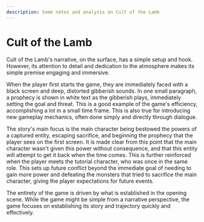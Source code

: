 ```yaml
---
description: Some notes and analysis on Cult of the Lamb
---
```


# Cult of the Lamb



Cult of the Lamb's narrative, on the surface, has a simple setup and hook. However, its attention to detail and dedication to the atmosphere makes its simple premise engaging and immersive.&#x20;

When the player first starts the game, they are immediately faced with a black screen and deep, distorted gibberish sounds. In one small paragraph, a prophecy is shown in white text as the gibberish plays, immediately setting the goal and threat. This is a good example of the game's efficiency, accomplishing a lot in a small time frame. This is also true for introducing new gameplay mechanics, often done simply and directly through dialogue.

The story's main focus is the main character being bestowed the powers of a captured entity, escaping sacrifice, and beginning the prophecy that the player sees on the first screen. It is made clear from this point that the main character wasn't given this power without consequence, and that this entity will attempt to get it back when the time comes. This is further reinforced when the player meets the tutorial character, who was once in the same role. This sets up future conflict beyond the immediate goal of needing to gain more power and defeating the monsters that tried to sacrifice the main character, giving the player expectations for future events.&#x20;

The entirety of the game is driven by what is established in the opening scene. While the game might be simple from a narrative perspective, the game focuses on establishing its story and trajectory quickly and effectively.



